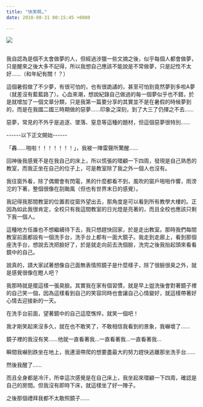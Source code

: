```yaml
---
title: "快笑啊…"
date: 2010-08-31 00:15:45 +0800

---
```



![](/images/slum-area/43_5.jpg)<br /><br />



我自認為是個不太會做夢的人，但經過涉獵一些文摘之後，似乎每個人都會做夢，只是醒來之後大多不記得，所以我想自己應該不能說是不常做夢，只是記性不太好&hellip;&hellip;（和年紀有關！？）



這個暑假做了不少夢，有很可怕的，也有很詭譎的，甚至可怕到竟然夢到多啦A夢（就差沒有藍藍路了）。心血來潮，想說紀錄自己做過的每一個夢似乎也不錯，於是就增加了一個文章分類，只是我第一篇要分享的其實並不是在暑假的時候夢到的，而是在我國二國三時期做的惡夢&hellip;&hellip;印象之深刻，到了大三了仍揮之不去&hellip;&hellip;



惡夢，常見的不外乎是追逐、墜落、窒息等這種的題材，但這個惡夢很特別&hellip;&hellip;



------以下正文開始------



「轟&hellip;&hellip;啪啦！！！！！！！」，我被一陣雷聲所驚醒&hellip;&hellip;



回神後我感覺不是在我自己的床上，所以慌張的環顧一下四周，發現是自己熟悉的教室，而我正坐在自己的位子上，可是教室除了我之外一個人也沒有。



我往窗外看，除了偶爾會有閃電，黑的什麼都看不到，風吹的窗戶啪啪作響，雨滂沱的下著，整個很像在刮颱風（但也有世界末日的感覺）。



我記得我那間教室的位置若從窗外望出去，那角度是可以看到所有教學大樓的。正因為如此我很肯定，全校只有我這間教室的日光燈是亮著的，而且全校也應該只剩下我一個人。



這種地方任誰也不想繼續待下去，我只想趕快回家，於是走出教室。那時我們每間教室前面都設有一個洗手台，洗手台上都有一面大鏡子。我走到走廊上，看到那個座洗手台，想說去洗把臉好了，於是就走向前去洗個臉，洗完之後我抬起頭來看看鏡中的自己。



說真的，請大家試著想像自己面無表情照鏡子是什麼樣子，除了很臉很臭之外，就是感覺很像在瞪人吧？



我那時就是擺這樣一張臭臉。其實我在家有個習慣，就是早上盥洗後會對著鏡子裡的自己笑一個，因為這樣看到自己的笑容同時也會讓自己心情變好，就這樣帶著好心情去迎接新的一天。



在洗手台前面，望著鏡中的自己這麼憔悴，就笑一個吧！



我才剛笑起來沒多久，就在也不敢笑了，不敢相信我看到的景象，我嚇壞了&hellip;&hellip;



鏡子裡的我沒有笑&hellip;&hellip;他就一直看著我&hellip;一直看著我&hellip;一直看著我&hellip;



瞬間我嚇到跌坐在地上，我連滾帶爬的想要盡最大的努力趕快逃離那坐洗手台&hellip;&hellip;



然後我醒了&hellip;&hellip;



而且全身都是冷汗，所幸這次感覺是在自己床上，我坐起來環顧一下四周，確認是自己的房間。但我沒有即時下床，就這樣坐了好一陣子。



之後那個禮拜我都不太敢照鏡子&hellip;&hellip;



